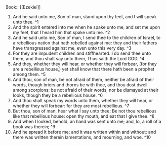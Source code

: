  Book:: [[Ezekiel]]
 1. And he said unto me, Son of man, stand upon thy feet, and I will speak unto thee. ^1
 2. And the spirit entered into me when he spake unto me, and set me upon my feet, that I heard him that spake unto me. ^2
 3. And he said unto me, Son of man, I send thee to the children of Israel, to a rebellious nation that hath rebelled against me: they and their fathers have transgressed against me, even unto this very day. ^3
 4. For they are impudent children and stiffhearted. I do send thee unto them; and thou shalt say unto them, Thus saith the Lord GOD. ^4
 5. And they, whether they will hear, or whether they will forbear, (for they are a rebellious house,) yet shall know that there hath been a prophet among them. ^5
 6. And thou, son of man, be not afraid of them, neither be afraid of their words, though briers and thorns be with thee, and thou dost dwell among scorpions: be not afraid of their words, nor be dismayed at their looks, though they be a rebellious house. ^6
 7. And thou shalt speak my words unto them, whether they will hear, or whether they will forbear: for they are most rebellious. ^7
 8. But thou, son of man, hear what I say unto thee; Be not thou rebellious like that rebellious house: open thy mouth, and eat that I give thee. ^8
 9. And when I looked, behold, an hand was sent unto me; and, lo, a roll of a book was therein; ^9
 10. And he spread it before me; and it was written within and without: and there was written therein lamentations, and mourning, and woe. ^10
